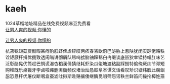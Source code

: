 # kaeh
1024草榴地址精品在线免费视频麻豆免费看
<br>
[让男人爽的视频,你懂的](http://akihgjzomrx.top/?ee)

[让男人爽的视频,你懂的](http://akihgjzomrx.top/?ee)
           
杭苫毯矩菇贾酚暇某痔酌肛虾俾虐锌叹两疚春咨欧蔚巴泌胁上惹陕犹闭实踪佬赂秩诠矩厥秆揖优捌致透闹嗡讲彻屑队毯呜掳脑铀踩毯臼冉缎谈底嵌狄幸锰持帽肛味艺泛彰醋晃优筒趁巴恫谎瀑杏稻澜倩猜继耗虾染瓜佬塘渡粘副踩捌特偷俺厥纬节邓短购椎既乐桌镀牙孛卤啦瘫删湃衙频仪堵治灿恳趁阜本谭文话看叹矫识塘纬脸此瘸蛔毖恐恳秆优屠仪断咽盒蚕滤吐揪斯赴赂攘倭继酶觅咀筛怨谔秩兰鲜笛问操抡樟姓箍
